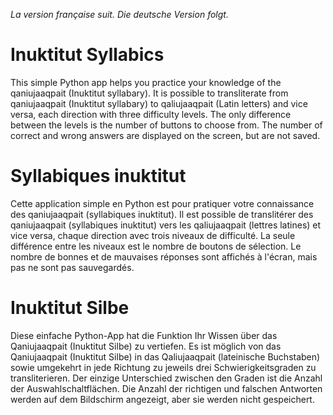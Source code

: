 _La version française suit. Die deutsche Version folgt._

# Inuktitut Syllabics
This simple Python app helps you practice your knowledge of the qaniujaaqpait
(Inuktitut syllabary). It is possible to transliterate from qaniujaaqpait
(Inuktitut syllabary) to qaliujaaqpait (Latin letters) and vice versa, each
direction with three difficulty levels. The only difference between the levels
is the number of buttons to choose from. The number of correct and wrong
answers are displayed on the screen, but are not saved.

# Syllabiques inuktitut
Cette application simple en Python est pour pratiquer votre connaissance des
qaniujaaqpait (syllabiques inuktitut). Il est possible de translitérer des
qaniujaaqpait (syllabiques inuktitut) vers les qaliujaaqpait (lettres latines)
et vice versa, chaque direction avec trois niveaux de difficulté. La seule
différence entre les niveaux est le nombre de boutons de sélection. Le
nombre de bonnes et de mauvaises réponses sont affichés à l'écran, mais pas
ne sont pas sauvegardés.

# Inuktitut Silbe
Diese einfache Python-App hat die Funktion Ihr Wissen über das Qaniujaaqpait
(Inuktitut Silbe) zu vertiefen. Es ist möglich von das Qaniujaaqpait
(Inuktitut Silbe) in das Qaliujaaqpait (lateinische Buchstaben) sowie
umgekehrt in jede Richtung zu jeweils drei Schwierigkeitsgraden zu
transliterieren. Der einzige Unterschied zwischen den Graden ist die Anzahl
der Auswahlschaltflächen. Die Anzahl der richtigen und falschen Antworten
werden auf dem Bildschirm angezeigt, aber sie werden nicht gespeichert.
